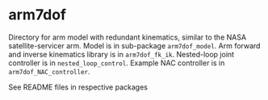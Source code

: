 # arm7dof

Directory for arm model with redundant kinematics, similar to the NASA satellite-servicer arm.
Model is in sub-package `arm7dof_model`.  Arm forward and inverse kinematics library is in `arm7dof_fk_ik`.
Nested-loop joint controller is in `nested_loop_control`.  Example NAC controller is in `arm7dof_NAC_controller`.

See README files in respective packages 
